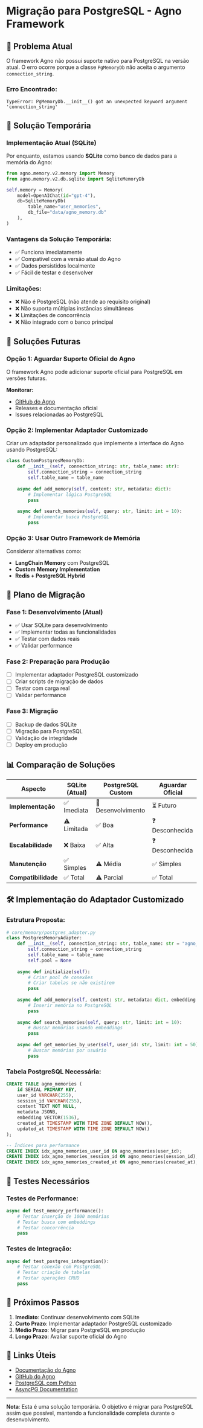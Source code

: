 # Migração para PostgreSQL - Agno Framework

## 🚨 Problema Atual

O framework Agno não possui suporte nativo para PostgreSQL na versão atual. O erro ocorre porque a classe `PgMemoryDb` não aceita o argumento `connection_string`.

### Erro Encontrado:
```
TypeError: PgMemoryDb.__init__() got an unexpected keyword argument 'connection_string'
```

## 🔧 Solução Temporária

### Implementação Atual (SQLite)

Por enquanto, estamos usando **SQLite** como banco de dados para a memória do Agno:

```python
from agno.memory.v2.memory import Memory
from agno.memory.v2.db.sqlite import SqliteMemoryDb

self.memory = Memory(
    model=OpenAIChat(id="gpt-4"),
    db=SqliteMemoryDb(
        table_name="user_memories",
        db_file="data/agno_memory.db"
    ),
)
```

### Vantagens da Solução Temporária:
- ✅ Funciona imediatamente
- ✅ Compatível com a versão atual do Agno
- ✅ Dados persistidos localmente
- ✅ Fácil de testar e desenvolver

### Limitações:
- ❌ Não é PostgreSQL (não atende ao requisito original)
- ❌ Não suporta múltiplas instâncias simultâneas
- ❌ Limitações de concorrência
- ❌ Não integrado com o banco principal

## 🎯 Soluções Futuras

### Opção 1: Aguardar Suporte Oficial do Agno

O framework Agno pode adicionar suporte oficial para PostgreSQL em versões futuras.

**Monitorar:**
- [GitHub do Agno](https://github.com/agno-ai/agno)
- Releases e documentação oficial
- Issues relacionadas ao PostgreSQL

### Opção 2: Implementar Adaptador Customizado

Criar um adaptador personalizado que implemente a interface do Agno usando PostgreSQL:

```python
class CustomPostgresMemoryDb:
    def __init__(self, connection_string: str, table_name: str):
        self.connection_string = connection_string
        self.table_name = table_name
    
    async def add_memory(self, content: str, metadata: dict):
        # Implementar lógica PostgreSQL
        pass
    
    async def search_memories(self, query: str, limit: int = 10):
        # Implementar busca PostgreSQL
        pass
```

### Opção 3: Usar Outro Framework de Memória

Considerar alternativas como:
- **LangChain Memory** com PostgreSQL
- **Custom Memory Implementation**
- **Redis + PostgreSQL Hybrid**

## 🔄 Plano de Migração

### Fase 1: Desenvolvimento (Atual)
- ✅ Usar SQLite para desenvolvimento
- ✅ Implementar todas as funcionalidades
- ✅ Testar com dados reais
- ✅ Validar performance

### Fase 2: Preparação para Produção
- [ ] Implementar adaptador PostgreSQL customizado
- [ ] Criar scripts de migração de dados
- [ ] Testar com carga real
- [ ] Validar performance

### Fase 3: Migração
- [ ] Backup de dados SQLite
- [ ] Migração para PostgreSQL
- [ ] Validação de integridade
- [ ] Deploy em produção

## 📊 Comparação de Soluções

| Aspecto | SQLite (Atual) | PostgreSQL Custom | Aguardar Oficial |
|---------|----------------|-------------------|------------------|
| **Implementação** | ✅ Imediata | 🔄 Desenvolvimento | ⏳ Futuro |
| **Performance** | ⚠️ Limitada | ✅ Boa | ❓ Desconhecida |
| **Escalabilidade** | ❌ Baixa | ✅ Alta | ❓ Desconhecida |
| **Manutenção** | ✅ Simples | ⚠️ Média | ✅ Simples |
| **Compatibilidade** | ✅ Total | ⚠️ Parcial | ✅ Total |

## 🛠️ Implementação do Adaptador Customizado

### Estrutura Proposta:

```python
# core/memory/postgres_adapter.py
class PostgresMemoryAdapter:
    def __init__(self, connection_string: str, table_name: str = "agno_memories"):
        self.connection_string = connection_string
        self.table_name = table_name
        self.pool = None
    
    async def initialize(self):
        # Criar pool de conexões
        # Criar tabelas se não existirem
        pass
    
    async def add_memory(self, content: str, metadata: dict, embedding: List[float] = None):
        # Inserir memória no PostgreSQL
        pass
    
    async def search_memories(self, query: str, limit: int = 10):
        # Buscar memórias usando embeddings
        pass
    
    async def get_memories_by_user(self, user_id: str, limit: int = 50):
        # Buscar memórias por usuário
        pass
```

### Tabela PostgreSQL Necessária:

```sql
CREATE TABLE agno_memories (
    id SERIAL PRIMARY KEY,
    user_id VARCHAR(255),
    session_id VARCHAR(255),
    content TEXT NOT NULL,
    metadata JSONB,
    embedding VECTOR(1536),
    created_at TIMESTAMP WITH TIME ZONE DEFAULT NOW(),
    updated_at TIMESTAMP WITH TIME ZONE DEFAULT NOW()
);

-- Índices para performance
CREATE INDEX idx_agno_memories_user_id ON agno_memories(user_id);
CREATE INDEX idx_agno_memories_session_id ON agno_memories(session_id);
CREATE INDEX idx_agno_memories_created_at ON agno_memories(created_at);
```

## 🧪 Testes Necessários

### Testes de Performance:
```python
async def test_memory_performance():
    # Testar inserção de 1000 memórias
    # Testar busca com embeddings
    # Testar concorrência
    pass
```

### Testes de Integração:
```python
async def test_postgres_integration():
    # Testar conexão com PostgreSQL
    # Testar criação de tabelas
    # Testar operações CRUD
    pass
```

## 📝 Próximos Passos

1. **Imediato**: Continuar desenvolvimento com SQLite
2. **Curto Prazo**: Implementar adaptador PostgreSQL customizado
3. **Médio Prazo**: Migrar para PostgreSQL em produção
4. **Longo Prazo**: Avaliar suporte oficial do Agno

## 🔗 Links Úteis

- [Documentação do Agno](https://docs.agno.ai/)
- [GitHub do Agno](https://github.com/agno-ai/agno)
- [PostgreSQL com Python](https://www.postgresql.org/docs/current/libpq.html)
- [AsyncPG Documentation](https://magicstack.github.io/asyncpg/)

---

**Nota**: Esta é uma solução temporária. O objetivo é migrar para PostgreSQL assim que possível, mantendo a funcionalidade completa durante o desenvolvimento.
